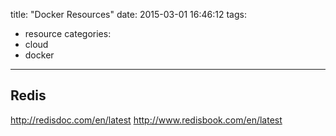 title: "Docker Resources"
date: 2015-03-01 16:46:12
tags:
- resource
categories:
- cloud
- docker

---
## Redis
http://redisdoc.com/en/latest
http://www.redisbook.com/en/latest
